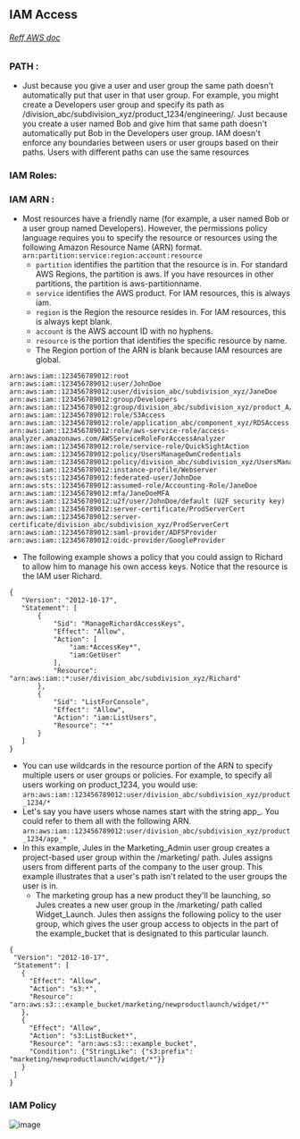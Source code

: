 ## IAM Access

###### [Reff AWS doc](https://docs.aws.amazon.com/IAM/latest/UserGuide/reference_identifiers.html)

### PATH :
- Just because you give a user and user group the same path doesn't automatically put that user in that user group. For example, you might create a Developers user group and specify its path as /division_abc/subdivision_xyz/product_1234/engineering/. Just because you create a user named Bob and give him that same path doesn't automatically put Bob in the Developers user group. IAM doesn't enforce any boundaries between users or user groups based on their paths. Users with different paths can use the same resources

### IAM Roles:

### IAM ARN :
- Most resources have a friendly name (for example, a user named Bob or a user group named Developers). However, the permissions policy language requires you to specify the resource or resources using the following Amazon Resource Name (ARN) format.
`arn:partition:service:region:account:resource`
  - `partition` identifies the partition that the resource is in. For standard AWS Regions, the partition is aws. If you have resources in other partitions, the partition is aws-partitionname.
  - `service` identifies the AWS product. For IAM resources, this is always iam.
  - `region` is the Region the resource resides in. For IAM resources, this is always kept blank.
  - `account` is the AWS account ID with no hyphens.
  - `resource` is the portion that identifies the specific resource by name.
  - The Region portion of the ARN is blank because IAM resources are global.
 ```
arn:aws:iam::123456789012:root
arn:aws:iam::123456789012:user/JohnDoe
arn:aws:iam::123456789012:user/division_abc/subdivision_xyz/JaneDoe
arn:aws:iam::123456789012:group/Developers
arn:aws:iam::123456789012:group/division_abc/subdivision_xyz/product_A/Developers
arn:aws:iam::123456789012:role/S3Access
arn:aws:iam::123456789012:role/application_abc/component_xyz/RDSAccess
arn:aws:iam::123456789012:role/aws-service-role/access-analyzer.amazonaws.com/AWSServiceRoleForAccessAnalyzer
arn:aws:iam::123456789012:role/service-role/QuickSightAction
arn:aws:iam::123456789012:policy/UsersManageOwnCredentials
arn:aws:iam::123456789012:policy/division_abc/subdivision_xyz/UsersManageOwnCredentials
arn:aws:iam::123456789012:instance-profile/Webserver
arn:aws:sts::123456789012:federated-user/JohnDoe
arn:aws:sts::123456789012:assumed-role/Accounting-Role/JaneDoe
arn:aws:iam::123456789012:mfa/JaneDoeMFA
arn:aws:iam::123456789012:u2f/user/JohnDoe/default (U2F security key)
arn:aws:iam::123456789012:server-certificate/ProdServerCert
arn:aws:iam::123456789012:server-certificate/division_abc/subdivision_xyz/ProdServerCert
arn:aws:iam::123456789012:saml-provider/ADFSProvider
arn:aws:iam::123456789012:oidc-provider/GoogleProvider
 ```
 - The following example shows a policy that you could assign to Richard to allow him to manage his own access keys. Notice that the resource is the IAM user Richard.
 ```
 {
    "Version": "2012-10-17",
    "Statement": [
        {
            "Sid": "ManageRichardAccessKeys",
            "Effect": "Allow",
            "Action": [
                "iam:*AccessKey*",
                "iam:GetUser"
            ],
            "Resource": "arn:aws:iam::*:user/division_abc/subdivision_xyz/Richard"
        },
        {
            "Sid": "ListForConsole",
            "Effect": "Allow",
            "Action": "iam:ListUsers",
            "Resource": "*"
        }
    ]
}
 ```
 - You can use wildcards in the resource portion of the ARN to specify multiple users or user groups or policies. For example, to specify all users working on product_1234, you would use: `arn:aws:iam::123456789012:user/division_abc/subdivision_xyz/product_1234/*`
- Let's say you have users whose names start with the string app_. You could refer to them all with the following ARN. `arn:aws:iam::123456789012:user/division_abc/subdivision_xyz/product_1234/app_*`
- In this example, Jules in the Marketing_Admin user group creates a project-based user group within the /marketing/ path. Jules assigns users from different parts of the company to the user group. This example illustrates that a user's path isn't related to the user groups the user is in.
  - The marketing group has a new product they'll be launching, so Jules creates a new user group in the /marketing/ path called Widget_Launch. Jules then assigns the following policy to the user group, which gives the user group access to objects in the part of the example_bucket that is designated to this particular launch.
 ```
 {
  "Version": "2012-10-17",
  "Statement": [
    {
      "Effect": "Allow",
      "Action": "s3:*",
      "Resource": "arn:aws:s3:::example_bucket/marketing/newproductlaunch/widget/*"
    },
    {
      "Effect": "Allow",
      "Action": "s3:ListBucket*",
      "Resource": "arn:aws:s3:::example_bucket",
      "Condition": {"StringLike": {"s3:prefix": "marketing/newproductlaunch/widget/*"}}
    }
  ]
}
 ```

### IAM Policy
![image](https://user-images.githubusercontent.com/6918419/116284654-f1539e00-a7aa-11eb-957e-cffe92b84090.png)
